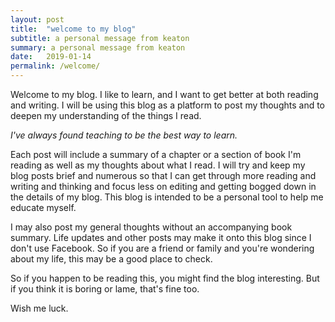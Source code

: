 ```yaml
---
layout: post
title:  "welcome to my blog"
subtitle: a personal message from keaton
summary: a personal message from keaton
date:   2019-01-14
permalink: /welcome/
---
```


Welcome to my blog. I like to learn, and I want to get better at both reading and writing. I will be using this blog as a platform to post my thoughts and to deepen my understanding of the things I read.

_I've always found teaching to be the best way to learn._

Each post will include a summary of a chapter or a section of book I'm reading as well as my thoughts about what I read. I will try and keep my blog posts brief and numerous so that I can get through more reading and writing and thinking and focus less on editing and getting bogged down in the details of my blog. This blog is intended to be a personal tool to help me educate myself.

I may also post my general thoughts without an accompanying book summary. Life updates and other posts may make it onto this blog since I don't use Facebook. So if you are a friend or family and you're wondering about my life, this may be a good place to check.

So if you happen to be reading this, you might find the blog interesting. But if you think it is boring or lame, that's fine too.

Wish me luck.